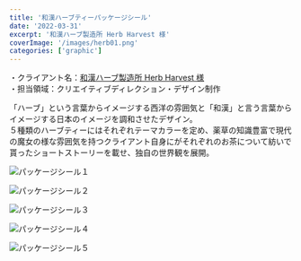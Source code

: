 ```yaml
---
title: '和漢ハーブティーパッケージシール'
date: '2022-03-31'
excerpt: '和漢ハーブ製造所 Herb Harvest 様'
coverImage: '/images/herb01.png'
categories: ['graphic']
---
```


・クライアント名：[和漢ハーブ製造所 Herb Harvest 様](https://herb-harvest.com/)  
・担当領域：クリエイティブディレクション・デザイン制作

「ハーブ」という言葉からイメージする西洋の雰囲気と「和漢」と言う言葉からイメージする日本のイメージを調和させたデザイン。<br>
５種類のハーブティーにはそれぞれテーマカラーを定め、薬草の知識豊富で現代の魔女の様な雰囲気を持つクライアント自身にがそれぞれのお茶について紡いで貰ったショートストーリーを載せ、独自の世界観を展開。

![パッケージシール１](/images/herb01.png)

![パッケージシール２](/images/herb02.png)

![パッケージシール３](/images/herb03.png)

![パッケージシール４](/images/herb04.png)

![パッケージシール５](/images/herb05.png)
